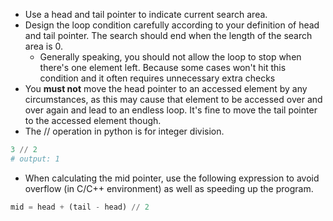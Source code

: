 - Use a head and tail pointer to indicate current search area.
- Design the loop condition carefully according to your definition of head and tail pointer. The search should end when the length of the search area is 0.
    - Generally speaking, you should not allow the loop to stop when there's one element left. Because some cases won't hit this condition and it often requires unnecessary extra checks
- You **must not** move the head pointer to an accessed element by any circumstances, as this may cause that element to be accessed over and over again and lead to an endless loop. It's fine to move the tail pointer to the accessed element though.
- The // operation in python is for integer division.

```python
3 // 2
# output: 1
```

- When calculating the mid pointer, use the following expression to avoid overflow (in C/C++ environment) as well as speeding up the program.

```python
mid = head + (tail - head) // 2
```